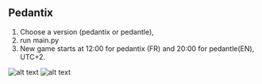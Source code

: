 ## Pedantix

1) Choose a version (pedantix or pedantle),
3) run main.py
4) New game starts at 12:00 for pedantix (FR) and 20:00 for pedantle(EN), UTC+2.

![alt text](https://github.com/aalp75/pedantix/docs/1st%20pedantix.png)
![alt text](https://github.com/aalp75/pedantix/docs/1st%20pedantle.png)